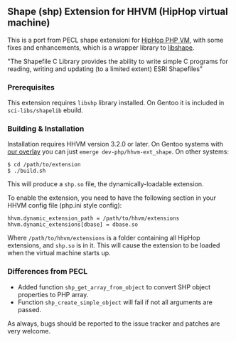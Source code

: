 ## Shape (shp) Extension for HHVM (HipHop virtual machine)

This is a port from PECL shape extensioni for [HipHop PHP VM][fb-hphp], with
some fixes and enhancements, which is a wrapper library to
[libshape][libshape].

"The Shapefile C Library provides the ability to write simple C programs for
reading, writing and updating (to a limited extent) ESRI Shapefiles"

### Prerequisites

This extension requires `libshp` library installed. On Gentoo it is included
in `sci-libs/shapelib` ebuild.

### Building & Installation

Installation requires HHVM version 3.2.0 or later. On Gentoo systems with 
[our overlay](https://github.com/skyfms/portage-overlay) you can just 
`emerge dev-php/hhvm-ext_shape`. On other systems:

~~~
$ cd /path/to/extension
$ ./build.sh
~~~

This will produce a `shp.so` file, the dynamically-loadable extension.

To enable the extension, you need to have the following section in your HHVM
config file (php.ini style config):

~~~
hhvm.dynamic_extension_path = /path/to/hhvm/extensions
hhvm.dynamic_extensions[dbase] = dbase.so
~~~

Where `/path/to/hhvm/extensions` is a folder containing all HipHop extensions,
and `shp.so` is in it. This will cause the extension to be loaded when the
virtual machine starts up.

### Differences from PECL

* Added function `shp_get_array_from_object` to convert SHP object properties
to PHP array.
* Function `shp_create_simple_object` will fail if not all arguments are
passed.

As always, bugs should be reported to the issue tracker and patches are very
welcome.

[libshape]:  http://shapelib.maptools.org/ "libshape"
[fb-hphp]: https://github.com/facebook/hhvm "HipHop PHP"
[fb-wiki]: https://github.com/facebook/hhvm/wiki "HipHop Wiki"

